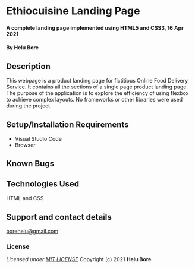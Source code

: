 # Ethiocuisine Landing Page
#### A complete landing page implemented using HTML5 and CSS3, 16 Apr 2021
#### By **Helu Bore**

## Description

This webpage is a product landing page for fictitious Online Food Delivery Service. It contains all the sections of a single page product landing page. The purpose of the application is to explore the efficiency of using flexbox to achieve complex layouts. No frameworks or other libraries were used during the project.

## Setup/Installation Requirements
* Visual Studio Code
* Browser

## Known Bugs

## Technologies Used
HTML and CSS
## Support and contact details
borehelu@gmail.com
### License
*Licensed under [MIT LICENSE](LICENSE.txt)*
Copyright (c) 2021 **Helu Bore**
  